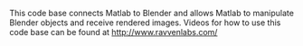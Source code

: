 This code base connects Matlab to Blender and allows Matlab to manipulate Blender objects and receive rendered images.
Videos for how to use this code base can be found at http://www.ravvenlabs.com/
